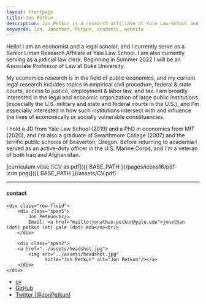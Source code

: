 ```yaml
---
layout: frontpage
title: Jon Petkun
description: Jon Petkun is a research affiliate at Yale Law School and a recent JD/PhD graduate from Yale Law School and MIT. 
keywords: Jon, Jonathan, Petkun, academic, website
---
```


Hello! I am an economist and a legal scholar, and I currently serve as a Senior Liman Research Affiliate at Yale Law School. I am also currently serving as a judicial law clerk. Beginning in Summer 2022 I will be an Associate Professor of Law at Duke University.

My economics research is in the field of public economics, and my current legal research includes topics in empirical civil procedure, federal &amp; state courts, access to justice, employment &amp; labor law, and tax. I am broadly interested in the legal and economic organization of large public institutions (especially the U.S. military and state and federal courts in the U.S.), and I'm especially interested in how such institutions intersect with and influence the lives of economically or socially vulnerable constituencies.

I hold a JD from Yale Law School (2019) and a PhD in economics from MIT (2020), and I'm also a graduate of Swarthmore College (2007) and the terrific public schools of Beaverton, Oregon. Before returning to academia I served as an active-duty officer in the U.S. Marine Corps, and I'm a veteran of both Iraq and Afghanistan.

[curriculum vitae ![CV as pdf]({{ BASE_PATH }}/pages/icons16/pdf-icon.png)]({{ BASE_PATH }}/assets/CV.pdf)<br/>


---


<div class="container">
<h4><a name="contact"></a>contact</h4>

    <div class="row-fluid">
        <div class="span5">
            Jon Petkun<br/>
            Email: <a href="mailto:jonathan.petkun@yale.edu">jonathan (dot) petkun (at) yale (dot) edu</a><br/>
        </div>

        <div class="span2">
        <a href="../assets/headshot.jpg">
            <img src="../assets/headshot.jpg"
                  title="Jon Petkun" alt="Jon Petkun"/></a>
        </div>
    </div>
</div>

<div class="navbar">
  <div class="navbar-inner">
      <ul class="nav">
          <li><a href="{{ BASE_PATH }}/assets/CV.pdf">cv</a></li>
          <li><a href="https://github.com/jbpetkun">GitHub</a></li>
          <li><a href="https://twitter.com/JonPetkun">Twitter (@JonPetkun)</a></li>
      </ul>
  </div>
</div>
